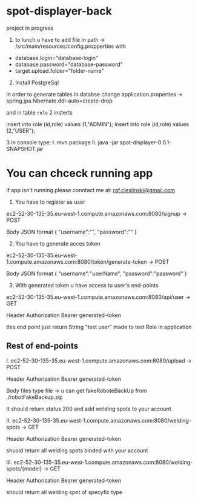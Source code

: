 # spot-displayer-back

project in progress

1. to lunch u have to add file in path -> /src/main/resources/config.propperties with 

- database.login="database-login"
- database.password="database-password"
- target.upload.folder="folder-name"

2. Install PostgreSql

in order to generate tables in databse change application.properties -> spring.jpa.hibernate.ddl-auto=create-drop

and in table `role` 2 insterts

insert into role (id,role) values (1,"ADMIN");
insert into role (id,role) values (2,"USER");
 
3 In console type:
I. mvn package 
II. java -jar spot-displayer-0.0.1-SNAPSHOT.jar 

# You can chceck running app

if app isn't running please conntact me at: raf.cieslinski@gmail.com

1. You have to register as user

ec2-52-30-135-35.eu-west-1.compute.amazonaws.com:8080/signup -> POST

Body
JSON format
{
	"username":"<userName>",
	"password":"<password>"
}

2. You have to generate acces token

ec2-52-30-135-35.eu-west-1.compute.amazonaws.com:8080/token/generate-token -> POST

Body
JSON format
{
	"username":"userName",
	"password":"password"
}
 
3. With generated token u have access to user's end-points

ec2-52-30-135-35.eu-west-1.compute.amazonaws.com:8080/api/user -> GET

Header
Authorization Bearer generated-token

this end point just return String "test user" made to test Role in application

## Rest of end-points

I. ec2-52-30-135-35.eu-west-1.compute.amazonaws.com:8080/upload -> POST

Header
Authorization Bearer generated-token
	
Body
files type file -> u can get fakeRoboteBackUp from ./robotFakeBackup.zip

It should return status 200 and add welding spots to your account


II. ec2-52-30-135-35.eu-west-1.compute.amazonaws.com:8080/welding-spots -> GET

Header
Authorization Bearer generated-token

shuold return all welding spots binded with your account


III. ec2-52-30-135-35.eu-west-1.compute.amazonaws.com:8080/welding-spots/{model} -> GET

Header
Authorization Bearer generated-token

should return all welding spot of specyfic type

